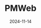 ---  
layout: startup_page  
title: "PMWeb"  
id: "pmweb.com"  
permalink: "/pmwebpmweb.com11142024/"  
website: "https://pmweb.com/"  
funding_round: "Strategic Growth Investment"  
funding_amount: ""  
investors: "Bregal Sagemount"  
about: "PMWeb provides a comprehensive web-based solution for asset owners and project delivery organizations to plan, build, and operate complex construction projects and asset portfolios. Its software integrates planning, estimating, cost controls, and other capabilities into a single platform. The platform supports multiple currencies and languages and serves a diverse range of industries."  
markets: "Construction Software, Project Management, Application Software, SaaS, Construction Technology, Real Estate Technology"  
hq: "Miami, Florida, United States"  
founded_year: "2007"  
linkedin: "https://www.linkedin.com/company/pmweb-inc./"  
twitter: "https://twitter.com/pmweb"  
instagram: ""  
facebook: "https://www.facebook.com/100063790950238"  
crunchbase: "https://www.crunchbase.com/organization/pmweb"  
pitchbook: "https://pitchbook.com/profiles/company/403577-11"  

date_display: "14-Nov-2024"  
date: "2024-11-14"

# SEO Optimization  
meta_title: "PMWeb - Strategic Growth Investment"  
meta_description: "PMWeb, PMWeb provides a comprehensive web-based solution for asset owners and project delivery organizations to plan, build, and operate complex construction..."  
meta_keywords: "PMWeb, Construction Software, Project Management, Application Software, SaaS, Construction Technology, Real Estate Technology, Strategic Growth Investment funding"  
canonical_url: "https://startup.projectstartups.com/pmwebpmweb.com11142024/"  
---